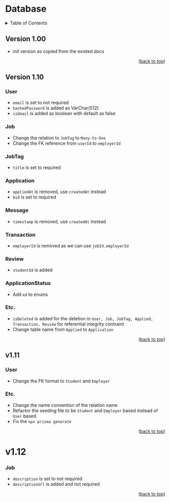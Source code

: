 # Database
<details>
  <summary>Table of Contents</summary>
  <ul>
    <li>
      <a href="#version-10">v1.0</a>
      <ul>
        <li><a href="#version-11">v1.1</a></li>
        <ul>
          <li><a href="#version-111">v1.11</a></li>
          <li><a href="#version-112">v1.12</a></li>
        </ul>
      </ul>
    </li>
  </ul>
</details>

## Version 1.00
- init version as copied from the existed docs

<p align="right">(<a href="#readme-top">back to top</a>)</p>

## Version 1.10
### User
- `email` is set to not required
- `hashedPassword` is added as VarChar(512)
- `isGmail` is added as boolean with default as false
### Job
- Change the relation to `JobTag` to `Many-to-One` 
- Change the FK reference from `userId` to `employerId`
### JobTag
- `title` is set to required
### Application
- `appliedAt` is removed, use `createdAt` instead
- `bid` is set to required
### Message
- `timestamp` is removed, use `createdAt` instead
### Transaction
- `employerId` is removed as we can use `jobId.employerId`
### Review
- `studentId` is added
### ApplicationStatus
- Add `ed` to enums
### Etc.
- `isDeleted` is added for the deletion in `User, Job, JobTag, Applied, Transaction, Review` for referential integrity contraint
- Change table name from `Applied` to `Application`

<p align="right">(<a href="#readme-top">back to top</a>)</p>

## v1.11
### User
- Change the FK format to `Student` and `Employer`
### Etc.
- Change the name convention of the relation name
- Refactor the seeding file to be `Student` and `Employer` based instead of `User` based
- Fix the `npx prisma generate`

<p align="right">(<a href="#readme-top">back to top</a>)</p>

# v1.12
### Job
- `description` is set to not required
- `descriptionUrl` is added and not required

<p align="right">(<a href="#readme-top">back to top</a>)</p>